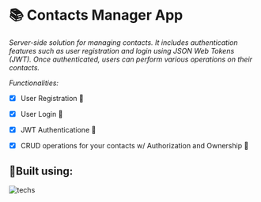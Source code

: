 # :books: Contacts Manager App

*Server-side solution for managing contacts. It includes authentication features such as user registration and login using JSON Web Tokens (JWT). Once authenticated, users can perform various operations on their contacts.*

*Functionalities:*
- [x] User Registration :tada:
- [x] User Login :tada:
- [x] JWT Authenticatione :tada:
- [x] CRUD operations for your contacts w/ Authorization and Ownership :tada:



## :flower_playing_cards:Built using: 
![techs](https://d33wubrfki0l68.cloudfront.net/ee5af837fdabb4d29b35d25748c0072d1816c255/3f3a0/public/assets/images/jxavz9h.png)
